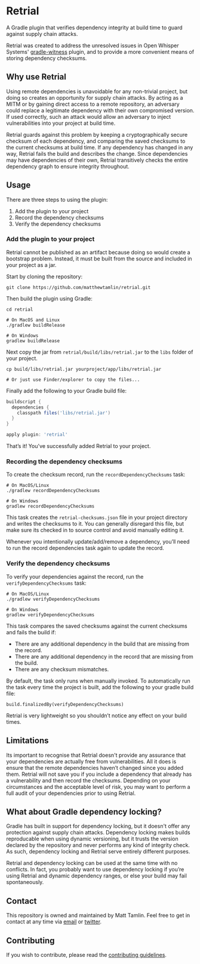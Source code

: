 # Retrial
A Gradle plugin that verifies dependency integrity at build time to guard against supply chain attacks.

Retrial was created to address the unresolved issues in Open Whisper Systems' [gradle-witness](https://github.com/signalapp/gradle-witness) plugin, and to provide a more convenient means of storing dependency checksums.

## Why use Retrial
Using remote dependencies is unavoidable for any non-trivial project, but doing so creates an opportunity for supply chain attacks. By acting as a MITM or by gaining direct access to a remote repository, an adversary could replace a legitimate dependency with their own compromised version. If used correctly, such an attack would allow an adversary to inject vulnerabilities into your project at build time.

Retrial guards against this problem by keeping a cryptographically secure checksum of each dependency, and comparing the saved checksums to the current checksums at build time. If any dependency has changed in any way, Retrial fails the build and describes the change. Since dependencies may have dependencies of their own, Retrial transitively checks the entire dependency graph to ensure integrity throughout.

## Usage
There are three steps to using the plugin:
1. Add the plugin to your project
2. Record the dependency checksums
3. Verify the dependency checksums

### Add the plugin to your project
Retrial cannot be published as an artifact because doing so would create a bootstrap problem. Instead, it must be built from the source and included in your project as a jar.

Start by cloning the repository:
```shell
git clone https://github.com/matthewtamlin/retrial.git
```

Then build the plugin using Gradle:
```shell
cd retrial

# On MacOS and Linux
./gradlew buildRelease

# On Windows
gradlew buildRelease
```

Next copy the jar from `retrial/build/libs/retrial.jar` to the `libs` folder of your project.
```shell
cp build/libs/retrial.jar yourproject/app/libs/retrial.jar

# Or just use Finder/explorer to copy the files...
```

Finally add the following to your Gradle build file:
```gradle
buildscript {
  dependencies {
    classpath files('libs/retrial.jar')
  }
}

apply plugin: 'retrial'

```

That’s it! You've successfully added Retrial to your project.

### Recording the dependency checksums
To create the checksum record, run the `recordDependencyChecksums` task:
```
# On MacOS/Linux
./gradlew recordDependencyChecksums

# On Windows
gradlew recordDependencyChecksums
```

This task creates the `retrial-checksums.json` file in your project directory and writes the checksums to it. You can generally disregard this file, but make sure its checked in to source control and avoid manually editing it.

Whenever you intentionally update/add/remove a dependency, you’ll need to run the record dependencies task again to update the record.

### Verify the dependency checksums
To verify your dependencies against the record, run the `verifyDependencyChecksums` task:
```
# On MacOS/Linux
./gradlew verifyDependencyChecksums

# On Windows
gradlew verifyDependencyChecksums
```

This task compares the saved checksums against the current checksums and fails the build if:
- There are any additional dependency in the build that are missing from the record.
- There are any additional dependency in the record that are missing from the build.
- There are any checksum mismatches.

By default, the task only runs when manually invoked. To automatically run the task every time the project is built, add the following to your gradle build file:
```
build.finalizedBy(verifyDependencyChecksums)
```

Retrial is very lightweight so you shouldn’t notice any effect on your build times.

## Limitations
Its important to recognise that Retrial doesn't provide any assurance that your dependencies are actually free from vulnerabilities. All it does is ensure that the remote dependencies haven’t changed since you added them. Retrial will not save you if you include a dependency that already has a vulnerability and then record the checksums. Depending on your circumstances and the acceptable level of risk, you may want to perform a full audit of your dependencies prior to using Retrial.

## What about Gradle dependency locking?
Gradle has built in support for dependency locking, but it doesn't offer any protection against supply chain attacks. Dependency locking makes builds reproducable when using dynamic versioning, but it trusts the version declared by the repository and never performs any kind of integrity check. As such, dependency locking and Retrial serve entirely different purposes. 

Retrial and dependency locking can be used at the same time with no conflicts. In fact, you probably want to use dependency locking if you’re using Retrial and dynamic dependency ranges, or else your build may fail spontaneously.

## Contact
This repository is owned and maintained by Matt Tamlin. Feel free to get in contact at any time via [email](mailto:matthew.tamlin@icloud.com) or [twitter](https://twitter.com/tamlinmatthew).

## Contributing
If you wish to contribute, please read the [contributing guidelines](CONTRIBUTING.md).